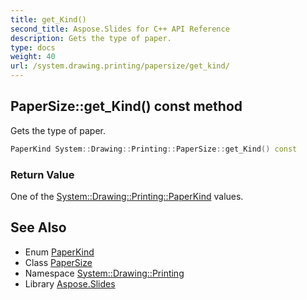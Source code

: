 ```yaml
---
title: get_Kind()
second_title: Aspose.Slides for C++ API Reference
description: Gets the type of paper.
type: docs
weight: 40
url: /system.drawing.printing/papersize/get_kind/
---
```

## PaperSize::get_Kind() const method


Gets the type of paper.

```cpp
PaperKind System::Drawing::Printing::PaperSize::get_Kind() const
```


### Return Value

One of the [System::Drawing::Printing::PaperKind](../../paperkind/) values.

## See Also

* Enum [PaperKind](../../paperkind/)
* Class [PaperSize](../)
* Namespace [System::Drawing::Printing](../../)
* Library [Aspose.Slides](../../../)